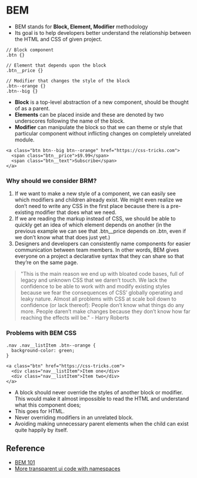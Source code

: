 # BEM

- BEM stands for **Block, Element, Modifier** methodology
- Its goal is to help developers better understand the relationship between the HTML and CSS of given project.

```
// Block component
.btn {}

// Element that depends upon the block
.btn__price {}

// Modifier that changes the style of the block
.btn--orange {}
.btn--big {}
```

- **Block** is a top-level abstraction of a new component, should be thought of as a parent.
- **Elements** can be placed inside and these are denoted by two underscores following the name of the block.
- **Modifier** can manipulate the block so that we can theme or style that particular component without inflicting changes on completely unrelated module.

```
<a class="btn btn--big btn--orange" href="https://css-tricks.com">
  <span class="btn__price">$9.99</span>
  <span class="btn__text">Subscribe</span>
</a>
```

### Why should we consider BRM?

1. If we want to make a new style of a component, we can easily see which modifiers and children already exist. We might even realize we don’t need to write any CSS in the first place because there is a pre-existing modifier that does what we need.
2. If we are reading the markup instead of CSS, we should be able to quickly get an idea of which element depends on another (in the previous example we can see that .btn\_\_price depends on .btn, even if we don’t know what that does just yet.)
3. Designers and developers can consistently name components for easier communication between team members. In other words, BEM gives everyone on a project a declarative syntax that they can share so that they’re on the same page.

> "This is the main reason we end up with bloated code bases, full of legacy and unknown CSS that we daren’t touch. We lack the confidence to be able to work with and modify existing styles because we fear the consequences of CSS’ globally operating and leaky nature. Almost all problems with CSS at scale boil down to confidence (or lack thereof): People don’t know what things do any more. People daren’t make changes because they don’t know how far reaching the effects will be." - Harry Roberts

### Problems with BEM CSS

```
.nav .nav__listItem .btn--orange {
  background-color: green;
}

<a class="btn" href="https://css-tricks.com">
  <div class="nav__listItem">Item one</div>
  <div class="nav__listItem">Item two</div>
</a>

```

- A block should never override the styles of another block or modifier. This would make it almost impossible to read the HTML and understand what this component does;
- This goes for HTML.
- Never overriding modifiers in an unrelated block.
- Avoiding making unnecessary parent elements when the child can exist quite happily by itself.

## Reference

- [BEM 101](https://css-tricks.com/bem-101/#:~:text=The%20Block%2C%20Element%2C%20Modifier%20methodology,CSS%20in%20a%20given%20project.)
- [More transparent ui code with namespaces](https://csswizardry.com/2015/03/more-transparent-ui-code-with-namespaces/)
